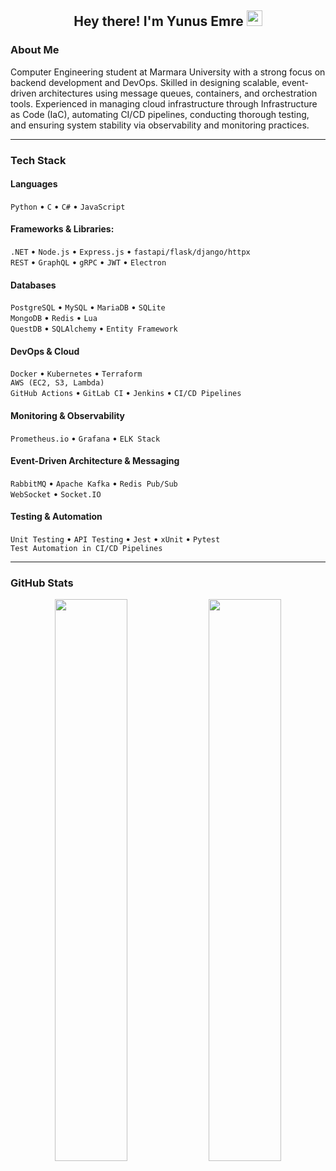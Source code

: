 <h2 align="center">Hey there! I'm Yunus Emre <img src="https://github.com/yunustechin/yunustechin/blob/master/Hi.gif" width="25"></h2>

### About Me

Computer Engineering student at Marmara University with a strong focus on backend development and DevOps. Skilled in designing scalable, event-driven architectures using message queues, containers, and orchestration tools. Experienced in managing cloud infrastructure through Infrastructure as Code (IaC), automating CI/CD pipelines, conducting thorough testing, and ensuring system stability via observability and monitoring practices. 

---

### Tech Stack

#### Languages
`Python` • `C` • `C#` • `JavaScript`

#### Frameworks & Libraries:
`.NET` • `Node.js` • `Express.js` • `fastapi/flask/django/httpx`  
`REST` • `GraphQL` • `gRPC` • `JWT` • `Electron`

#### Databases
`PostgreSQL` • `MySQL` • `MariaDB` • `SQLite`  
`MongoDB` • `Redis`  • `Lua`  
`QuestDB` • `SQLAlchemy` • `Entity Framework`

#### DevOps & Cloud
`Docker` • `Kubernetes` • `Terraform`  
`AWS (EC2, S3, Lambda)`  
`GitHub Actions` • `GitLab CI` • `Jenkins` • `CI/CD Pipelines`

#### Monitoring & Observability
`Prometheus.io` • `Grafana` • `ELK Stack`

#### Event-Driven Architecture & Messaging
`RabbitMQ` • `Apache Kafka` • `Redis Pub/Sub`    
`WebSocket` • `Socket.IO`

#### Testing & Automation
`Unit Testing` • `API Testing` • `Jest` • `xUnit` • `Pytest`  
`Test Automation in CI/CD Pipelines`

---

### GitHub Stats

<p align="center">
  <img src="https://github-readme-stats.vercel.app/api?username=yunustechin&show_icons=true&theme=dark&count_private=true&hide_border=true" width="48%"/>
  <img src="https://github-readme-stats.vercel.app/api/top-langs/?username=yunustechin&layout=compact&theme=dark&hide_border=true" width="48%"/>
</p>
